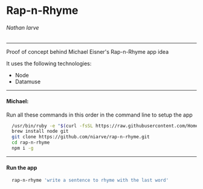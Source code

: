 # Rap-n-Rhyme
###### Nathan Iarve
---
Proof of concept behind Michael Eisner's Rap-n-Rhyme app idea

It uses the following technologies:
* Node
* Datamuse

---
#### Michael:
Run all these commands in this order in the command line to setup the app
```sh
  /usr/bin/ruby -e "$(curl -fsSL https://raw.githubusercontent.com/Homebrew/install/master/install)"
  brew install node git
  git clone https://github.com/niarve/rap-n-rhyme.git
  cd rap-n-rhyme
  npm i -g
```

---
#### Run the app
```sh
  rap-n-rhyme 'write a sentence to rhyme with the last word'
```
